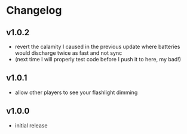 # Changelog

## v1.0.2

- revert the calamity I caused in the previous update where batteries would discharge twice as fast and not sync
- (next time I will properly test code before I push it to here, my bad!)

## v1.0.1

- allow other players to see your flashlight dimming

## v1.0.0

- initial release